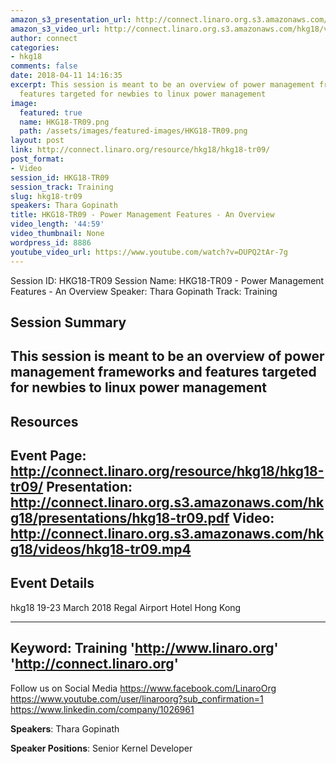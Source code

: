 ```yaml
---
amazon_s3_presentation_url: http://connect.linaro.org.s3.amazonaws.com/hkg18/presentations/hkg18-tr09.pdf
amazon_s3_video_url: http://connect.linaro.org.s3.amazonaws.com/hkg18/videos/hkg18-tr09.mp4
author: connect
categories:
- hkg18
comments: false
date: 2018-04-11 14:16:35
excerpt: This session is meant to be an overview of power management frameworks and
  features targeted for newbies to linux power management
image:
  featured: true
  name: HKG18-TR09.png
  path: /assets/images/featured-images/HKG18-TR09.png
layout: post
link: http://connect.linaro.org/resource/hkg18/hkg18-tr09/
post_format:
- Video
session_id: HKG18-TR09
session_track: Training
slug: hkg18-tr09
speakers: Thara Gopinath
title: HKG18-TR09 - Power Management Features - An Overview
video_length: '44:59'
video_thumbnail: None
wordpress_id: 8886
youtube_video_url: https://www.youtube.com/watch?v=DUPQ2tAr-7g
---
```


Session ID: HKG18-TR09
Session Name: HKG18-TR09 - Power Management Features - An Overview
Speaker: Thara Gopinath
Track: Training


## Session Summary
This session is meant to be an overview of power management frameworks and features targeted for newbies to linux power management
---------------------------------------------------
## Resources
Event Page: http://connect.linaro.org/resource/hkg18/hkg18-tr09/
Presentation: http://connect.linaro.org.s3.amazonaws.com/hkg18/presentations/hkg18-tr09.pdf
Video: http://connect.linaro.org.s3.amazonaws.com/hkg18/videos/hkg18-tr09.mp4
 ---------------------------------------------------
## Event Details
hkg18
19-23 March 2018 
Regal Airport Hotel Hong Kong

---------------------------------------------------
Keyword: Training
'http://www.linaro.org'
'http://connect.linaro.org'
---------------------------------------------------
Follow us on Social Media
https://www.facebook.com/LinaroOrg
https://www.youtube.com/user/linaroorg?sub_confirmation=1
https://www.linkedin.com/company/1026961

**Speakers**: Thara Gopinath

**Speaker Positions**: Senior Kernel Developer